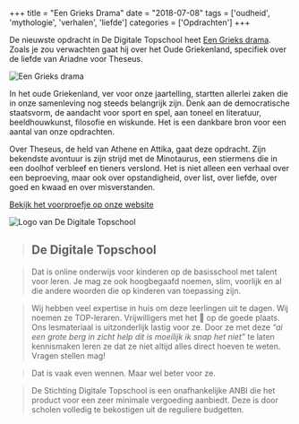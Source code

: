 +++
title = "Een Grieks Drama"
date = "2018-07-08"
tags = ['oudheid', 'mythologie', 'verhalen', 'liefde']
categories = ['Opdrachten']
+++

De nieuwste opdracht in De Digitale Topschool heet [Een Grieks drama](https://www.dedigitaletopschool.nl/voorproefjes/184-een-grieks-drama). Zoals je zou verwachten
gaat hij over het Oude Griekenland, specifiek over de liefde van Ariadne voor Theseus.

![Een Grieks drama](/img/opdrachtens/1-theseus--ariadne-granger.jpg)

In het oude Griekenland, ver voor onze jaartelling, startten allerlei zaken die in onze samenleving nog steeds belangrijk zijn. Denk aan de democratische staatsvorm, de aandacht voor sport en spel, aan toneel en literatuur, beeldhouwkunst, filosofie en wiskunde. Het is een dankbare bron voor een aantal van onze opdrachten.

Over Theseus, de held van Athene en Attika, gaat deze opdracht. Zijn bekendste avontuur is zijn strijd met de Minotaurus, een stiermens die in een doolhof verbleef en tieners verslond. Het is niet alleen een verhaal over een beproeving, maar ook over opstandigheid, over list, over liefde, over goed en kwaad en over misverstanden.

[Bekijk het voorproefje op onze website](https://www.dedigitaletopschool.nl/voorproefjes/184-een-grieks-drama)

![Logo van De Digitale Topschool](/img/de-digitale-topschool.png)

> ## De Digitale Topschool

> Dat is online onderwijs voor kinderen op de basisschool met talent voor leren.
Je mag ze ook hoogbegaafd noemen, slim, voorlijk en al die andere woorden die
op kinderen van toepassing zijn.

> Wij hebben veel expertise in huis om deze leerlingen uit te dagen. Wij noemen
ze TOP-leraren. Vrijwilligers met het 💜 op de goede plaats. Ons lesmateriaal
is uitzonderlijk lastig voor ze. Door ze met deze _“ai een grote berg in zicht help
dit is moeilijk ik snap het niet”_ te laten kennismaken leren ze dat ze niet
altijd alles direct hoeven te weten. Vragen stellen mag!

> Dat is vaak even wennen. Maar wel beter voor ze.

> De Stichting Digitale Topschool is een onafhankelijke ANBI die het product voor
een zeer minimale vergoeding aanbiedt. Deze is door scholen volledig te
bekostigen uit de reguliere budgetten.
